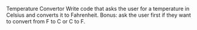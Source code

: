 Temperature Convertor Write code that asks the user for a temperature in Celsius and converts it to Fahrenheit. Bonus: ask the user first if they want to convert from F to C or C to F.
